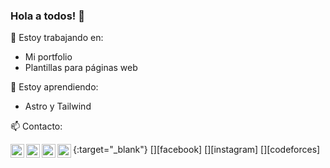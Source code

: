 ### Hola a todos! 👋

🔭 Estoy trabajando en:
- Mi portfolio
- Plantillas para páginas web

🌱 Estoy aprendiendo:
- Astro y Tailwind

📫 Contacto:

[<img align="left" alt="LinkedIn" width="22px" src="https://cdn.jsdelivr.net/npm/simple-icons@v3/icons/linkedin.svg"/>][linkedin]{:target="_blank"}
[<img align="left" alt="Tamim Ehsan | Facebook" width="22px" src="https://cdn.jsdelivr.net/npm/simple-icons@v3/icons/facebook.svg" />][facebook]
[<img align="left" alt="tamim.ehsan | Instagram" width="22px" src="https://cdn.jsdelivr.net/npm/simple-icons@v3/icons/instagram.svg" />][instagram]
[<img align="left" alt="TamimEhsan | Codeforces" width="22px" src="https://cdn.jsdelivr.net/npm/simple-icons@v3/icons/codeforces.svg" />][codeforces]

<br /> 

[linkedin]: https://www.linkedin.com/in/demi%C3%A1n-diz-b4baa6237/
<!--
**Demian2023/Demian2023** is a ✨ _special_ ✨ repository because its `README.md` (this file) appears on your GitHub profile.

Here are some ideas to get you started:

- 🔭 I’m currently working on ...
- 🌱 I’m currently learning ...
- 👯 I’m looking to collaborate on ...
- 🤔 I’m looking for help with ...
- 💬 Ask me about ...
- 📫 How to reach me: ...
- 😄 Pronouns: ...
- ⚡ Fun fact: ...
-->

